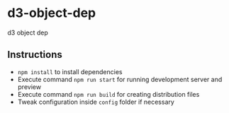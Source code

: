 # d3-object-dep

d3 object dep

## Instructions

- `npm install` to install dependencies
- Execute command `npm run start` for running development server and preview
- Execute command `npm run build` for creating distribution files
- Tweak configuration inside `config` folder if necessary
